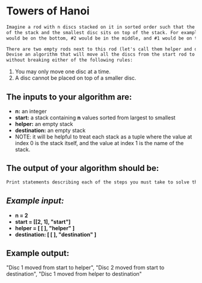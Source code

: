 # **Towers of Hanoi**
```markdown
Imagine a rod with n discs stacked on it in sorted order such that the largest disc sits at the bottom
of the stack and the smallest disc sits on top of the stack. For example, if n = 3, the largest disc (#3)
would be on the bottom, #2 would be in the middle, and #1 would be on the top.  

There are two empty rods next to this rod (let's call them helper and destination).  
Devise an algorithm that will move all the discs from the start rod to the destination 
without breaking either of the following rules: 
```
1. You may only move one disc at a time.
1. A disc cannot be placed on top of a smaller disc.
## The inputs to your algorithm are:
- **n:** an integer
- **start:** a stack containing __n__ values sorted from largest to smallest
- **helper:** an empty stack
- **destination:** an empty stack
- NOTE: it will be helpful to treat each stack as a tuple where the value at index 0 is the stack itself, and the value at index 1 is the name of the stack.
## The output of your algorithm should be:
```markdown
Print statements describing each of the steps you must take to solve the puzzle in the minimum number of moves.
```

## *Example input:*
- **n = 2**
- **start = [[2, 1], "start"]**
- **helper = [ [ ], "helper" ]**
- **destination: [ [ ], "destination" ]**
## Example output:
"Disc 1 moved from start to helper", 
"Disc 2 moved from start to destination", 
"Disc 1 moved from helper to destination"
